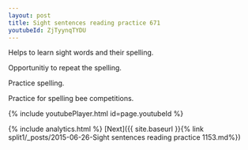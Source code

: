 ```yaml
---
layout: post
title: Sight sentences reading practice 671
youtubeId: ZjTyynqTYDU
---
```

 
 
Helps to learn sight words and their spelling.

Opportunitiy to repeat the spelling. 

Practice spelling. 
 
Practice for spelling bee competitions. 
 
{% include youtubePlayer.html id=page.youtubeId %}
 
 
{% include analytics.html %} 
[Next]({{ site.baseurl }}{% link  split1/_posts/2015-06-26-Sight sentences reading practice 1153.md%})
 
